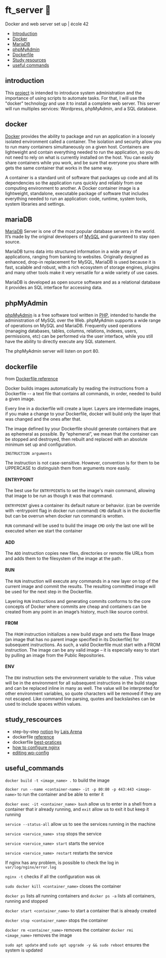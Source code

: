  # ft_server :whale:
Docker and web server set up | école 42

* [Introduction](#introduction)
* [Docker](#docker)
* [MariaDB](#mariaDB)
* [phpMyAdmin](#phpMyAdmin)
* [Dockerfile](#dockerfile) 
* [Study resources](#study_rescources)
* [useful commands](#useful_commands)

## introduction

This [project](en.subject.pdf) is intended to introduce system administration and the importance of using scripts to automate tasks. For that, I will use
the "docker" technology and use it to install a complete web server. This server will run multiples services: Wordpress, phpMyAdmin, and a SQL database.

## docker

[Docker](https://docs.docker.com/get-started/overview/) provides the ability to package and run an application in a loosely isolated environment called a container. The isolation and security allow you to run many containers simultaneously on a given host. Containers are lightweight and contain everything needed to run the application, so you do not need to rely on what is currently installed on the host. You can easily share containers while you work, and be sure that everyone you share with gets the same container that works in the same way.

A container is a standard unit of software that packages up code and all its dependencies so the application runs quickly and reliably from one computing environment to another. A Docker container image is a lightweight, standalone, executable package of software that includes everything needed to run an application: code, runtime, system tools, system libraries and settings.

## mariaDB

[MariaDB](https://mariadb.org/) Server is one of the most popular database servers in the world. It’s made by the original developers of [MySQL](https://www.mysql.com/) and guaranteed to stay open source.

MariaDB turns data into structured information in a wide array of applications, ranging from banking to websites. Originally designed as enhanced, drop-in replacement for MySQL, MariaDB is used because it is fast, scalable and robust, with a rich ecosystem of storage engines, plugins and many other tools make it very versatile for a wide variety of use cases.

MariaDB is developed as open source software and as a relational database it provides an SQL interface for accessing data.

## phpMyAdmin

[phpMyAdmin](https://www.phpmyadmin.net/) is a free software tool written in [PHP](https://www.php.net/), intended to handle the administration of MySQL over the Web. phpMyAdmin supports a wide range of operations on MySQL and MariaDB. Frequently used operations (managing databases, tables, columns, relations, indexes, users, permissions, etc) can be performed via the user interface, while you still have the ability to directly execute any SQL statement.

The phpMyAdmin server will listen on port 80.

## dockerfile

from [Dockerfile reference](https://docs.docker.com/engine/reference/builder/)

Docker builds images automatically by reading the instructions from a Dockerfile -- a text file that contains all commands, in order, needed to build a given image.

Every line in a dockerfile will create a layer. Layers are intermediate images, if you make a change to your Dockerfile, docker will build only the layer that was changed and the ones after that.

The image defined by your Dockerfile should generate containers that are as ephemeral as possible. By “ephemeral”, we mean that the container can be stopped and destroyed, then rebuilt and replaced with an absolute minimum set up and configuration.

```
INSTRUCTION arguments
```
The instruction is not case-sensitive. However, convention is for them to be UPPERCASE to distinguish them from arguments more easily.

#### ENTRYPOINT

The best use for `ENTRYPOINT`is to set the image's main command, allowing that image to be run as though it was that command.

`ENTRYPOINT` gives a container its default nature or behavior. (can be override with -entrypoint flag in docker run command)
`CMD` dafault is in the dockerfile but can be overrun when docker run command is wrotten.

`RUN` command will be used to build the image
`CMD` only the last one will be executed when we start the container

#### ADD

The `ADD` instruction copies new files, directories or remote file URLs from <src> and adds them to the filesystem of the image at the path <dest>.

#### RUN

The `RUN` instruction will execute any commands in a new layer on top of the current image and commit the results. The resulting committed image will be used for the next step in the Dockerfile.

Layering `RUN` instructions and generating commits conforms to the core concepts of Docker where commits are cheap and containers can be created from any point in an image’s history, much like source control.

#### FROM

The `FROM` instruction initializes a new build stage and sets the Base Image (an image that has no parent image specified in its Dockerfile) for subsequent instructions. As such, a valid Dockerfile must start with a FROM instruction. The image can be any valid image – it is especially easy to start by pulling an image from the Public Repositories.

#### ENV

The `ENV` instruction sets the environment variable <key> to the value <value>. This value will be in the environment for all subsequent instructions in the build stage and can be replaced inline in many as well. The value will be interpreted for other environment variables, so quote characters will be removed if they are not escaped. Like command line parsing, quotes and backslashes can be used to include spaces within values.

 
## study_rescources

* step-by-step [notion](https://www.notion.so/Ft_server-860971f658a7449c89796ba9ebd995f4) by [Lais Arena](https://github.com/laisarena)
* dockerfile [reference](https://docs.docker.com/engine/reference/builder/#from)
* dockerfile [best-pratices](https://docs.docker.com/develop/develop-images/dockerfile_best-practices/)
* [how to configure nginx](https://www.linode.com/docs/guides/how-to-configure-nginx/)
* [editing wp-config](https://wordpress.org/support/article/editing-wp-config-php/)

 
## useful_commands
 
`docker build -t <image_name> .` to build the image

`docker run --name <container-name> -it -p 80:80 -p 443:443 <image-name>` to run the container and be able to enter it
 
`docker exec -it <container_name> bash` allow us to enter in a shell from a container that ir already running, and `exit` allow us to exit it but keep it running 
 
`service --status-all` allow us to see the services running in the machine 

`service <service_name> stop` stops the service
 
`service <service_name> start` starts the service
 
`service <service_name> restart` restarts the service

If nginx has any problem, is possible to check the log in `var/log/nginx/error.log`

`nginx -t` checks if all the configuration was ok

`sudo docker kill <container_name>` closes the container

`docker ps` lists all running containers and `docker ps -a` lists all containers, running and stopped

`docker start <container_name>` to start a container that is already created 

`docker stop <container_name>` stops the container

`docker rm <container_name>` removes the container 
 `docker rmi <image_name>` removes the image
 
`sudo apt update` and `sudo apt upgrade -y && sudo reboot` ensures the system is updated
